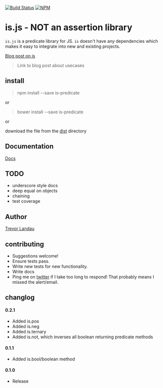 [![Build Status](https://travis-ci.org/landau/is.png?branch=master)](https://travis-ci.org/landau/is)
[![NPM](https://nodei.co/npm/is-predicate.png?downloads=true&stars=true)](https://nodei.co/npm/is-predicate/)
# is.js - NOT an assertion library

`is.js` is a predicate library for JS. `is` doesn't have any dependencies which makes it easy to integrate into new and existing projects.

[Blog post on is](http://trevorlandau.net/posts/is-js)

> Link to blog post about usecases

## install
> npm install --save is-predicate

or

> bower install --save is-predicate

or

download the file from the [dist](https://github.com/landau/is/dist/is.js) directory

## Documentation

[Docs](https://github.com/landau/is/wiki/is.API)


## TODO
- underscore style docs
- deep equal on objects
- chaining
- test coverage

## Author
[Trevor Landau](http://trevorlandau.net)

## contributing
- Suggestions welcome!
- Ensure tests pass.
- Write new tests for new functionality.
- Write docs
- Ping me on [twitter](http://twitter.com/trevor_landau) if I take too long to respond! That probably means I missed the alert/email.

## changlog
#### 0.2.1
- Added is.pos
- Added is.neg
- Added is.ternary
- Added is.not, which inverses all boolean returning predicate methods

#### 0.1.1
- Added is.bool/boolean method

#### 0.1.0
- Release
